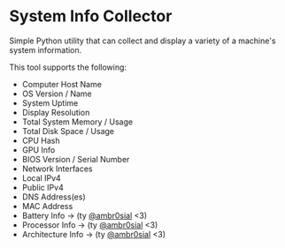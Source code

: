 # System Info Collector

Simple Python utility that can collect and display a variety of a machine's system information.

This tool supports the following:
- Computer Host Name
- OS Version / Name
- System Uptime
- Display Resolution
- Total System Memory / Usage
- Total Disk Space / Usage
- CPU Hash
- GPU Info
- BIOS Version / Serial Number
- Network Interfaces
- Local IPv4
- Public IPv4
- DNS Address(es)
- MAC Address
- Battery Info -> (ty [@ambr0sial](https://github.com/ambr0sial) <3)
- Processor Info -> (ty [@ambr0sial](https://github.com/ambr0sial) <3)
- Architecture Info -> (ty [@ambr0sial](https://github.com/ambr0sial) <3)
